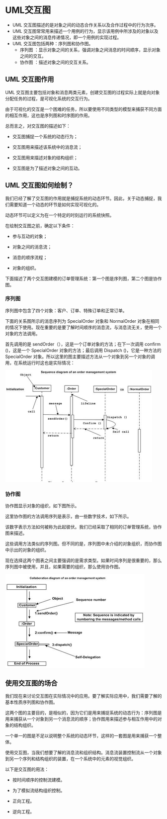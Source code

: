 # UML交互图

* UML 交互图描述的是对象之间的动态合作关系以及合作过程中的行为次序。
* UML 交互图常常用来描述一个用例的行为，显示该用例中所涉及的对象以及这些对象之间的消息传递情况，即一个用例的实现过程。
* UML 交互图包括两种：序列图和协作图。
  * 序列图 ：显示对象之间的关系，强调对象之间消息的时间顺序，显示对象之间的交互。
  * 协作图 ：描述对象之间的交互关系。

## UML 交互图作用

UML 交互图主要包括对象和消息两类元素，创建交互图的过程实际上就是向对象分配任务的过程，是可视化系统的交互行为。

由于可视化的交互是一个困难的任务，所以要使用不同类型的模型来捕获不同方面的相互作用，这也是序列图和时序图的作用。

总而言之，对交互图的描述如下：

* 交互图捕捉一个系统的动态行为；

* 交互图用来描述该系统中的消息流；

* 交互图用来描述对象的结构组织；

* 交互图是为了描述对象之间的互动。

## UML 交互图如何绘制？

我们已经了解了交互图的作用就是捕捉系统的动态环节。因此，关于动态捕捉，我们需要知道一个动态的环节是如何实现可视化的。

动态环节可以定义为在一个特定的时刻运行的系统快照。

在绘制交互图之前，确定以下条件：

* 参与互动的对象；

* 对象之间的消息流；

* 消息的顺序流程；

* 对象的组织。

下面描述了两个交互图建模的订单管理系统：第一个图是序列图，第二个图是协作图。

### 序列图

序列图中包含了四个对象：客户、订单、特殊订单和正常订单。

下面的关系图所示的消息序列为 SpecialOrder 对象和 NormalOrder 对象在相同的情况下使用。现在重要的是要了解时间顺序的消息流，与消息流无关，使用一个对象的方法调用。

首先调用的是 sendOrder（），这是一个订单对象的方法；在下一次调用 confirm ()，这是一个 SpecialOrder 对象的方法；最后调用 Dispatch ()，它是一种方法的 SpecialOrder 对象。所以这里的图主要描述方法从一个对象到另一个对象的调用，在系统运行时这也是实际情况：

![Alt text](image-11.png)

### 协作图

协作图显示对象的组织，如下图所示。

这里协作图的方法调用序列是表示，由一些数字技术，如下所示。

该数字表示方法如何被称为此起彼伏。我们已经采取了相同的订单管理系统，协作图来描述。

这些调用方法类似的序列图。但不同的是，序列图中未介绍的对象组织，而协作图中示出的对象的组织。

现在选择这两个图表之间主要强调的是需求类型。如果时间序列是很重要的，那么序列图中被使用，并且，如果需要的组织，那么使用协作图。

![Alt text](image-12.png)

## 使用交互图的场合

我们现在来讨论交互图在实际情况中的应用。要了解实际应用中，我们需要了解的基本性质序列图和协作图。

这两个图的主要目的，是相似的，因为它们是用来捕捉系统的动态行为：序列图是用来捕获从一个对象到另一个消息流的顺序；协作图用来描述参与相互作用中的对象的结构组织。

一个单一的图是不足以说明整个系统的动态环节，这样的一套图是用来捕获一个整体。

使用交互图，当我们想要了解的消息流和组织结构。消息流装置控制流从一个对象到另一个序列和结构组织的装置，在一个系统中的元素的视觉组织。

以下是交互图的用法：

* 按时间顺序的控制流建模。

* 为了模拟流结构组织控制。

* 正向工程。

* 逆向工程。
